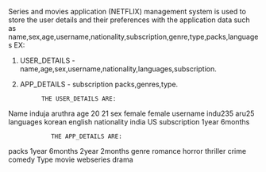 Series and movies application (NETFLIX) management system is used to store the user details and their preferences with the application data such as name,sex,age,username,nationality,subscription,genre,type,packs,languages
EX:
1. USER_DETAILS - name,age,sex,username,nationality,languages,subscription.
2. APP_DETAILS - subscription packs,genres,type.

             THE USER_DETAILS ARE:
  Name induja aruthra
  age 20 21
  sex female female
  username indu235  aru25
  languages korean english
  nationality  india US 
  subscription 1year  6months
  
                THE APP_DETAILS ARE:
  packs 1year 6months 2year 2months
  genre romance horror thriller crime comedy
  Type  movie  webseries  drama 
  
